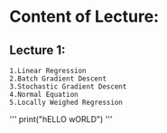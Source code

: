 # Content of Lecture:
## Lecture 1:
    1.Linear Regression
    2.Batch Gradient Descent
    3.Stochastic Gradient Descent
    4.Normal Equation
    5.Locally Weighed Regression

'''
print("hELLO wORLD")
'''
